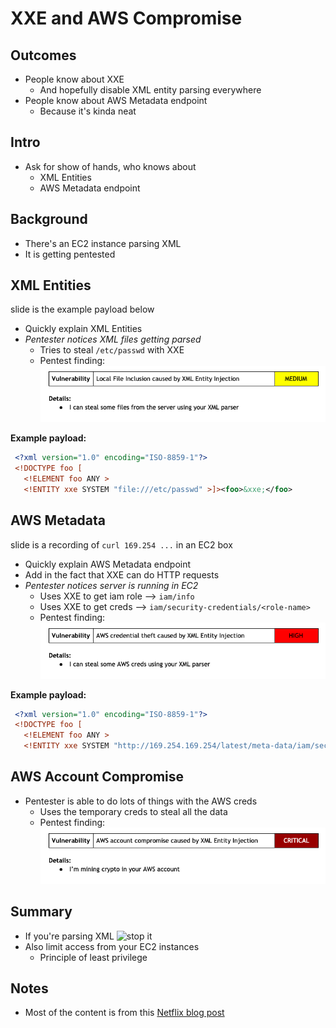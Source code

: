 # XXE and AWS Compromise

## Outcomes
* People know about XXE
	* And hopefully disable XML entity parsing everywhere
* People know about AWS Metadata endpoint
	* Because it's kinda neat

## Intro
* Ask for show of hands, who knows about
	* XML Entities
	* AWS Metadata endpoint

## Background
* There's an EC2 instance parsing XML
* It is getting pentested

## XML Entities
slide is the example payload below
* Quickly explain XML Entities
* _Pentester notices XML files getting parsed_
	* Tries to steal `/etc/passwd` with XXE
	* Pentest finding: ![medium](./assets/vuln1.png)

**Example payload:**
```xml
 <?xml version="1.0" encoding="ISO-8859-1"?>
 <!DOCTYPE foo [  
   <!ELEMENT foo ANY >
   <!ENTITY xxe SYSTEM "file:///etc/passwd" >]><foo>&xxe;</foo>
```

## AWS Metadata
slide is a recording of `curl 169.254 ...` in an EC2 box
* Quickly explain AWS Metadata endpoint
* Add in the fact that XXE can do HTTP requests
* _Pentester notices server is running in EC2_
	* Uses XXE to get iam role --> `iam/info` 
	* Uses XXE to get creds --> `iam/security-credentials/<role-name>`
	* Pentest finding: ![high](./assets/vuln2.png)

**Example payload:**
```xml
 <?xml version="1.0" encoding="ISO-8859-1"?>
 <!DOCTYPE foo [  
   <!ELEMENT foo ANY >
   <!ENTITY xxe SYSTEM "http://169.254.169.254/latest/meta-data/iam/security-credentials/iam-role" >]><foo>&xxe;</foo>
```

## AWS Account Compromise
* Pentester is able to do lots of things with the AWS creds
	* Uses the temporary creds to steal all the data
	* Pentest finding: ![critical](./assets/vuln3.png)

<!-- TODO record AWS metadata demo -->

## Summary
* If you're parsing XML ![stop it](https://media.giphy.com/media/l4Ki2obCyAQS5WhFe/giphy.gif)
* Also limit access from your EC2 instances
	* Principle of least privilege

## Notes
* Most of the content is from this [Netflix blog post](https://medium.com/netflix-techblog/netflix-information-security-preventing-credential-compromise-in-aws-41b112c15179)